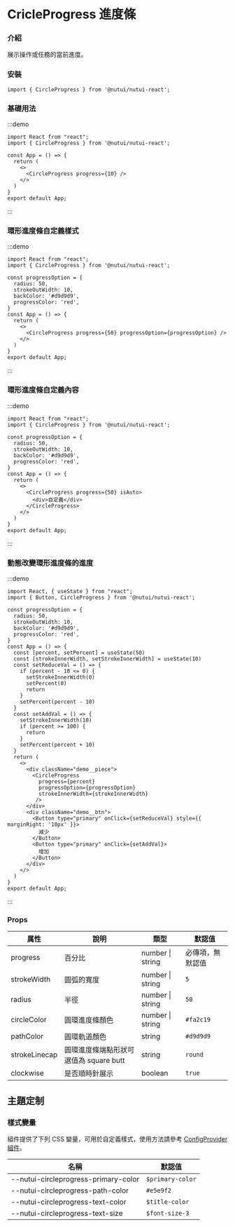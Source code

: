 # CricleProgress 進度條

### 介紹

展示操作或任務的當前進度。

### 安裝

```tsx
import { CircleProgress } from '@nutui/nutui-react';
```

### 基礎用法

:::demo
```tsx
import React from "react";
import { CircleProgress } from '@nutui/nutui-react';

const App = () => {
  return (
    <>
      <CircleProgress progress={10} />
    </>
  )
}
export default App;
```
:::

### 環形進度條自定義樣式

:::demo
```tsx
import React from "react";
import { CircleProgress } from '@nutui/nutui-react';

const progressOption = {
  radius: 50,
  strokeOutWidth: 10,
  backColor: '#d9d9d9',
  progressColor: 'red',
}
const App = () => {
  return (
    <>
      <CircleProgress progress={50} progressOption={progressOption} />
    </>
  )
}
export default App;
```
:::

### 環形進度條自定義內容
:::demo
```tsx
import React from "react";
import { CircleProgress } from '@nutui/nutui-react';

const progressOption = {
  radius: 50,
  strokeOutWidth: 10,
  backColor: '#d9d9d9',
  progressColor: 'red',
}
const App = () => {
  return (
    <>
      <CircleProgress progress={50} isAuto>
        <div>自定義</div>
      </CircleProgress>
    </>
  )
}
export default App;
```
:::

### 動態改變環形進度條的進度
:::demo
```tsx
import React, { useState } from "react";
import { Button, CircleProgress } from '@nutui/nutui-react';

const progressOption = {
  radius: 50,
  strokeOutWidth: 10,
  backColor: '#d9d9d9',
  progressColor: 'red',
}
const App = () => {
  const [percent, setPercent] = useState(50)
  const [strokeInnerWidth, setStrokeInnerWidth] = useState(10)
  const setReduceVal = () => {
    if (percent - 10 <= 0) {
      setStrokeInnerWidth(0)
      setPercent(0)
      return
    }
    setPercent(percent - 10)
  }
  const setAddVal = () => {
    setStrokeInnerWidth(10)
    if (percent >= 100) {
      return
    }
    setPercent(percent + 10)
  }
  return (
    <>
      <div className="demo__piece">
        <CircleProgress
          progress={percent}
          progressOption={progressOption}
          strokeInnerWidth={strokeInnerWidth}
         />
      </div>
      <div className="demo__btn">
        <Button type="primary" onClick={setReduceVal} style={{ marginRight: '10px' }}>
          減少
        </Button>
        <Button type="primary" onClick={setAddVal}>
          增加
        </Button>
      </div>
    </>
  )
}
export default App;
```
:::


### Props

| 属性 | 說明 | 類型 | 默認值
|----- | ----- | ----- | -----
| progress | 百分比 | number \| string | 必傳項，無默認值
| strokeWidth | 圓弧的寬度 | number \| string | `5`
| radius | 半徑 | number \| string | `50`
| circleColor | 圓環進度條顏色 | number \| string | `#fa2c19`
| pathColor | 圓環軌道顏色 | string | `#d9d9d9`
| strokeLinecap | 圓環進度條端點形狀可選值為 square butt | string | `round`
| clockwise| 是否順時針展示 | boolean | `true`

## 主題定制

### 樣式變量

組件提供了下列 CSS 變量，可用於自定義樣式，使用方法請參考 [ConfigProvider 組件](#/zh-CN/component/configprovider)。

| 名稱 | 默認值 |
| --- | --- |
| --nutui-circleprogress-primary-color | `$primary-color` |
| --nutui-circleprogress-path-color | `#e5e9f2` |
| --nutui-circleprogress-text-color | `$title-color` |
| --nutui-circleprogress-text-size | `$font-size-3` |
